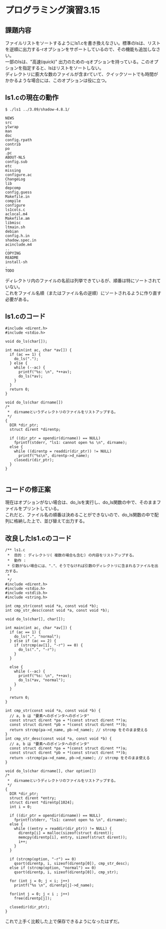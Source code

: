 # プログラミング演習3.15  
  
## 課題内容  
ファイルリストをソートするようにls1.cを書き換えなさい。標準のlsは、リストを逆順に出力する-rオプションをサポートしているので、その機能も追加しなさい。  
一部のlsは、"高速(quick)" 出力のための-qオプションを持っている。このオプションを指定すると、lsはリストをソートしない。  
ディレクトリに膨大な数のファイルが含まrていて、クイックソートでも時間がかかるような場合には、このオプションは役に立つ。  
  
  
## ls1.cの現在の動作  
  
```  
$ ./ls1 ../3.09/shadow-4.8.1/  
  
NEWS  
src  
ylwrap  
man  
doc  
config.rpath  
contrib  
po  
.pc  
ABOUT-NLS  
config.sub  
etc  
missing  
configure.ac  
ChangeLog  
lib  
depcomp  
config.guess  
Makefile.in  
compile  
configure  
ls1cols.c  
aclocal.m4  
Makefile.am  
libmisc  
ltmain.sh  
debian  
config.h.in  
shadow.spec.in  
acinclude.m4  
..  
COPYING  
README  
install-sh  
.  
TODO  
```  
  
ディレクトリ内のファイルの名前は列挙できているが、順番は特にソートされていない。  
これをファイル名順（またはファイル名の逆順）にソートされるように作り直す必要がある。  
  
## ls1.cのコード  
  
```  
#include <dirent.h>  
#include <stdio.h>  
  
void do_ls(char[]);  
  
int main(int ac, char *av[]) {  
  if (ac == 1) {  
    do_ls(".");  
  } else {  
    while (--ac) {  
      printf("%s: \n", *++av);  
      do_ls(*av);  
    }  
  }  
  return 0;  
}  
  
void do_ls(char dirname[])  
/*  
 *  dirnameというディレクトリのファイルをリストアップする。  
 */  
{  
  DIR *dir_ptr;  
  struct dirent *direntp;  
  
  if ((dir_ptr = opendir(dirname)) == NULL)  
    fprintf(stderr, "ls1: cannot open %s \n", dirname);  
  else {  
    while ((direntp = readdir(dir_ptr)) != NULL)  
      printf("%s\n", direntp->d_name);  
    closedir(dir_ptr);  
  }  
}  
  
```  
  
## コードの修正案  
  
現在はオプションがない場合は、do_lsを実行し、do_ls関数の中で、そのままファイルをプリントしている。  
これだと、ファイル名の順番は決めることができないので、do_ls関数の中で配列に格納した上で、並び替えて出力する。  
  
## 改良したls1.cのコード  
  
```  
/** ls1.c  
 *  目的 : ディレクトリ( 複数の場合も含む) の内容をリストアップする。  
 *  動作 :  
 * 引数がない場合には、"."、そうでなければ引数のディレクトリに含まれるファイルを出力する。  
 *  
 */  
#include <dirent.h>  
#include <stdio.h>  
#include <stdlib.h>  
#include <string.h>  
  
int cmp_str(const void *a, const void *b);  
int cmp_str_desc(const void *a, const void *b);  
  
void do_ls(char[], char[]);  
  
int main(int ac, char *av[]) {  
  if (ac == 1) {  
    do_ls(".", "normal");  
  } else if (ac == 2) {  
    if (strcmp(av[1], "-r") == 0) {  
      do_ls(".", "-r");  
    }  
  }  
  
  else {  
    while (--ac) {  
      printf("%s: \n", *++av);  
      do_ls(*av, "normal");  
    }  
  }  
  
  return 0;  
}  
  
int cmp_str(const void *a, const void *b) {  
  // a, b は "要素へのポインタへのポインタ"  
  const struct dirent *pa = *(const struct dirent **)a;  
  const struct dirent *pb = *(const struct dirent **)b;  
  return strcmp(pa->d_name, pb->d_name); // strcmp をそのまま使える  
}  
int cmp_str_desc(const void *a, const void *b) {  
  // a, b は "要素へのポインタへのポインタ"  
  const struct dirent *pa = *(const struct dirent **)a;  
  const struct dirent *pb = *(const struct dirent **)b;  
  return -strcmp(pa->d_name, pb->d_name); // strcmp をそのまま使える  
}  
  
void do_ls(char dirname[], char option[])  
/*  
 *  dirnameというディレクトリのファイルをリストアップする。  
 */  
{  
  DIR *dir_ptr;  
  struct dirent *entry;  
  struct dirent *direntp[1024];  
  int i = 0;  
  
  if ((dir_ptr = opendir(dirname)) == NULL)  
    fprintf(stderr, "ls1: cannot open %s \n", dirname);  
  else {  
    while ((entry = readdir(dir_ptr)) != NULL) {  
      direntp[i] = malloc(sizeof(struct dirent));  
      memcpy(direntp[i], entry, sizeof(struct dirent));  
      i++;  
    }  
  }  
  
  if (strcmp(option, "-r") == 0)  
    qsort(direntp, i, sizeof(direntp[0]), cmp_str_desc);  
  else if (strcmp(option, "normal") == 0)  
    qsort(direntp, i, sizeof(direntp[0]), cmp_str);  
  
  for (int j = 0; j < i; j++)  
    printf("%s \n", direntp[j]->d_name);  
  
  for(int j = 0; j < i ; j++)  
    free(direntp[j]);  
  
  closedir(dir_ptr);  
}  
```  
  
これで上手く比較した上で保存できるようになったはずだ。  
